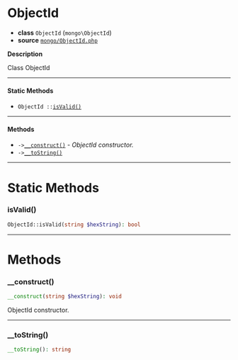 # ObjectId

- **class** `ObjectId` (`mongo\ObjectId`)
- **source** [`mongo/ObjectId.php`](./src/main/resources/JPHP-INF/sdk/mongo/ObjectId.php)

**Description**

Class ObjectId

---

#### Static Methods

- `ObjectId ::`[`isValid()`](#method-isvalid)

---

#### Methods

- `->`[`__construct()`](#method-__construct) - _ObjectId constructor._
- `->`[`__toString()`](#method-__tostring)

---
# Static Methods

<a name="method-isvalid"></a>

### isValid()
```php
ObjectId::isValid(string $hexString): bool
```

---
# Methods

<a name="method-__construct"></a>

### __construct()
```php
__construct(string $hexString): void
```
ObjectId constructor.

---

<a name="method-__tostring"></a>

### __toString()
```php
__toString(): string
```